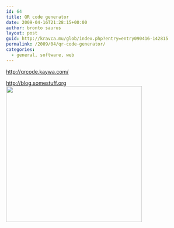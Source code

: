 ```yaml
---
id: 64
title: QR code generator
date: 2009-04-16T21:28:15+00:00
author: bronto saurus
layout: post
guid: http://kravca.mu/glob/index.php?entry=entry090416-142815
permalink: /2009/04/qr-code-generator/
categories:
  - general, software, web
---
```

<a href="http://qrcode.kaywa.com/" target="_blank" >http://qrcode.kaywa.com/</a>

<a href="http://blog.somestuff.org" target="_blank" >http://blog.somestuff.org</a>  
<img src="/images/blogQRcode.png" width="372" height="372" border="0" alt="" />